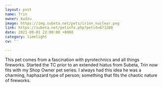 ```yaml
---
layout: post
name: Trin
owner: kudzu
image: https://img.subeta.net/pets/irion_nuclear.png
link: https://subeta.net/petinfo.php?petid=671280
date: 2021-09-01 22:00:00 +0000
category: limelight
cw: ''

---
```


This pet comes from a fascination with pyrotechnics and all things fireworks. Started the TC prior to an extended hiatus from Subeta, Trin now fits with my Shop Owner pet series. I always had this idea he was a charming, haphazard type of person; something that fits the chaotic nature of fireworks.